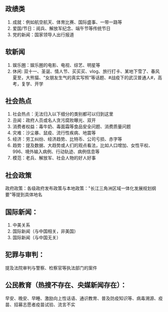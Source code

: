 ## 政绩类
1. 成就：例如航空航天、体育比赛、国际盛事、一带一路等
2. 爱国/节日：阅兵、解放军纪念、端午节等传统节日
3. 党的新闻：国家领导人出行报道


## 软新闻
1. 娱乐圈：娱乐圈的电影、电视、综艺、明星等
2. 休闲: 双十一、圣诞、情人节、买买买、vlog、旅行打卡、某地下雪了、春风夏至，大熊猫、“女朋友生气的真实写照”等话题、#战疫下的武汉普通人#，高考，复学、开学


## 社会热点
1. 社会热点：无法归入以下细分的类别都可以归到这里
2. 丑闻：政府人员或名人贪污腐败曝光、双开
3. 消费者权益：毒牛奶、毒面霜等食品安全问题、消费质量问题
4. 灾难：沙尘暴、鼠疫、流行性疾病、地震等
5. 经济：劳工纠纷、经济趋势、比特币、公司亏损、赤字等
6. 趋势：提及数据、大趋势或人们的观点看法，比如人口增加、女性平权、996、境外输入病例、行动轨迹、病例信息等
7. 模范：老兵、解放军、社会人物的好人好事


## 社会政策
政府政策：各级政府发布政策与本地政策："长江三角洲区域一体化发展规划纲要"等提到具体地名


## 国际新闻：
1. 中美关系
2. 国际新闻（与中国相关，非美国）
3. 国际新闻（与中国无关）


## 犯罪与审判：
提及法院审判与警察、检察官等执法部门的案件

## 公民教育（热搜不存在、央媒新闻存在）：
早安、晚安、早睡、激励向上性话语、通识教育、普及防疫知识等、病毒溯源、疫苗、招募志愿者疫苗试验、流言不实

